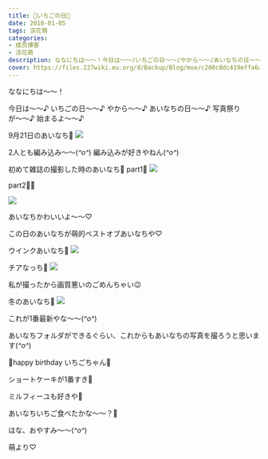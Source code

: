 ```yaml
---
title: 🍓いちごの日🍰
date: 2018-01-05
tags: 涼花萌
categories: 
- 成员博客
- 涼花萌
description: ななにちは～～！今日は～～♪いちごの日～～♪やから～～♪あいなちの日～～♪写真祭りが〜〜♪始まるよ〜〜♪9月21日のあいなち🍓2人とも編み込み〜〜(*^o^*)編み込み...
cover: https://files.227wiki.eu.org/d/Backup/Blog/moe/c200c0dc419effa6a73b1e760cc25.jpg 
---
```





ななにちは～～！


今日は～～♪
いちごの日～～♪
やから～～♪
あいなちの日～～♪
写真祭りが〜〜♪
始まるよ〜〜♪




9月21日のあいなち🍓
![](https://files.227wiki.eu.org/d/Backup/Blog/moe/c200c0dc419effa6a73b1e760cc25.jpg)




2人とも編み込み〜〜(*^o^*)
編み込みが好きやねん(*^o^*)








初めて雑誌の撮影した時のあいなち🍓
part1🍰
![](https://files.227wiki.eu.org/d/Backup/Blog/moe/c200c0dc419effa6a73b1e760cc25-01.jpg)




part2🍰🍰

![](https://files.227wiki.eu.org/d/Backup/Blog/moe/c200c0dc419effa6a73b1e760cc25-02.jpg)





あいなちかわいいよ〜〜♡

この日のあいなちが萌的ベストオブあいなちや♡








ウインクあいなち🍓
![](https://files.227wiki.eu.org/d/Backup/Blog/moe/c200c0dc419effa6a73b1e760cc25-03.jpg)








チアなっち🍓
![](https://files.227wiki.eu.org/d/Backup/Blog/moe/c200c0dc419effa6a73b1e760cc25-04.jpg)




私が撮ったから画質悪いのごめんちゃい😉








冬のあいなち🍓
![](https://files.227wiki.eu.org/d/Backup/Blog/moe/c200c0dc419effa6a73b1e760cc25-05.jpg)





これが1番最新やな〜〜(*^o^*)







あいなちフォルダができるぐらい、これからもあいなちの写真を撮ろうと思います(*^o^*)







🍓happy birthday いちごちゃん🍰




ショートケーキが1番すき🍰

ミルフィーユも好きや🍓



あいなちいちご食べたかな〜〜？🍓





ほな、おやすみ〜〜(*^o^*)



萌より♡


